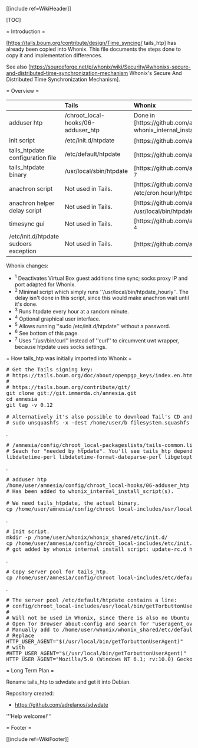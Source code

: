 [[include ref=WikiHeader]]

[TOC]

= Introduction =

[https://tails.boum.org/contribute/design/Time_syncing/ tails_htp] has already been copied into Whonix. This file documents the steps done to copy it and implementation differences.

See also [https://sourceforge.net/p/whonix/wiki/Security/#whonixs-secure-and-distributed-time-synchronization-mechanism Whonix's Secure And Distributed Time Synchronization Mechanism].

= Overview =

<table>
<thead>
<tr class="header">
<th align="left"></th>
<th align="left">Tails</th>
<th align="left">Whonix</th>
</tr>
</thead>
<tbody>
<tr class="odd">
<td align="left">adduser htp</td>
<td align="left">/chroot_local-hooks/06-adduser_htp</td>
<td align="left">Done in [https://github.com/adrelanos/Whonix/blob/master/whonix_workstation/usr/local/bin/whonix_internal_install_script whonix_internal_install_script] (s).</td>
</tr>
<tr class="even">
<td align="left">init script</td>
<td align="left">/etc/init.d/htpdate</td>
<td align="left">[https://github.com/adrelanos/Whonix/blob/master/whonix_shared/etc/init.d/htpdate /etc/init.d/htpdate] <sup>1</sup></td>
</tr>
<tr class="odd">
<td align="left">tails_htpdate configuration file</td>
<td align="left">/etc/default/htpdate</td>
<td align="left">[https://github.com/adrelanos/Whonix/blob/master/whonix_shared/etc/default/htpdate /etc/default/htpdate] <sup>6</sup></td>
</tr>
<tr class="even">
<td align="left">tails_htpdate binary</td>
<td align="left">/usr/local/sbin/htpdate</td>
<td align="left">[https://github.com/adrelanos/Whonix/blob/master/whonix_shared/usr/local/sbin/htpdate /usr/local/sbin/htpdate] <sup>7</sup></td>
</tr>
<tr class="odd">
<td align="left">anachron script</td>
<td align="left">Not used in Tails.</td>
<td align="left">[https://github.com/adrelanos/Whonix/blob/master/whonix_shared/etc/cron.hourly/htpdate /etc/cron.hourly/htpdate] <sup>2</sup></td>
</tr>
<tr class="even">
<td align="left">anachron helper delay script</td>
<td align="left">Not used in Tails.</td>
<td align="left">[https://github.com/adrelanos/Whonix/blob/master/whonix_shared/usr/local/bin/htpdate_hourly /usr/local/bin/htpdate_hourly] <sup>3</sup></td>
</tr>
<tr class="odd">
<td align="left">timesync gui</td>
<td align="left">Not used in Tails.</td>
<td align="left">[https://github.com/adrelanos/Whonix/blob/master/whonix_shared/usr/local/bin/timesync /usr/local/bin/timesync] <sup>4</sup></td>
</tr>
<tr class="even">
<td align="left">/etc/init.d/htpdate sudoers exception</td>
<td align="left">Not used in Tails.</td>
<td align="left">[https://github.com/adrelanos/Whonix/blob/master/whonix_shared/etc/appendto_sudoers /etc/sudoers] <sup>5</sup></td>
</tr>
</tbody>
</table>

Whonix changes:

* <sup>1</sup> Deactivates Virtual Box guest additions time sync; socks proxy IP and port adapted for Whonix.
* <sup>2</sup> Minimal script which simply runs ''/usr/local/bin/htpdate_hourly''. The delay isn't done in this script, since this would make anachron wait until it's done.
* <sup>3</sup> Runs htpdate every hour at a random minute.
* <sup>4</sup> Optional graphical user interface.
* <sup>5</sup> Allows running ''sudo /etc/init.d/htpdate'' without a password.
* <sup>6</sup> See bottom of this page.
* <sup>7</sup> Uses ''/usr/bin/curl'' instead of ''curl'' to circumvent uwt wrapper, because htpdate uses socks settings.

= How tails_htp was initially imported into Whonix =

<pre># Get the Tails signing key:
# https://tails.boum.org/doc/about/openpgp_keys/index.en.html
#
# https://tails.boum.org/contribute/git/
git clone git://git.immerda.ch/amnesia.git
cd amnesia
git tag -v 0.12

# Alternatively it's also possible to download Tail's CD and to unpack it.
# sudo unsquashfs -x -dest /home/user/b filesystem.squashfs</pre>
.

<pre># /amnesia/config/chroot_local-packageslists/tails-common.list contains a list of all Tails dependencies.
# Seach for &quot;needed by htpdate&quot;. You'll see tails_htp depends on the following packages.
libdatetime-perl libdatetime-format-dateparse-perl libgetopt-long-descriptive-perl libtry-tiny-perl</pre>
.

<pre># adduser htp
/home/user/amnesia/config/chroot_local-hooks/06-adduser_htp
# Has been added to whonix_internal_install_script(s).

# We need tails_htpdate, the actual binary.
cp /home/user/amnesia/config/chroot_local-includes/usr/local/sbin/htpdate /home/user/whonix/whonix_shared/usr/bin/htpdate</pre>
.

<pre># Init script.
mkdir -p /home/user/whonix/whonix_shared/etc/init.d/
cp /home/user/amnesia/config/chroot_local-includes/etc/init.d/htpdate /home/user/whonix/whonix_shared/etc/init.d/htpdate
# got added by whonix_internal_install_script: update-rc.d htpdate defaults</pre>
.

<pre># Copy server pool for tails_htp.
cp /home/user/amnesia/config/chroot_local-includes/etc/default/htpdate /home/user/whonix/whonix_shared/etc/default/htpdate</pre>
.

<pre># The server pool /etc/default/htpdate contains a line:
# config/chroot_local-includes/usr/local/bin/getTorbuttonUserAgent
#
# Will not be used in Whonix, since there is also no Ubuntu package with Tor Button.
# Open Tor Browser about:config and search for &quot;useragent_override&quot;, copy the value.
# Manually add to /home/user/whonix/whonix_shared/etc/default/htpdate
# Replace
HTTP_USER_AGENT=&quot;$(/usr/local/bin/getTorbuttonUserAgent)&quot;
# with
#HTTP_USER_AGENT=&quot;$(/usr/local/bin/getTorbuttonUserAgent)&quot;
HTTP_USER_AGENT=&quot;Mozilla/5.0 (Windows NT 6.1; rv:10.0) Gecko/20100101 Firefox/10.0&quot;</pre>
= Long Term Plan =

Rename tails_htp to sdwdate and get it into Debian.

Repository created:

* https://github.com/adrelanos/sdwdate

'''Help welcome!'''

= Footer =

[[include ref=WikiFooter]]

